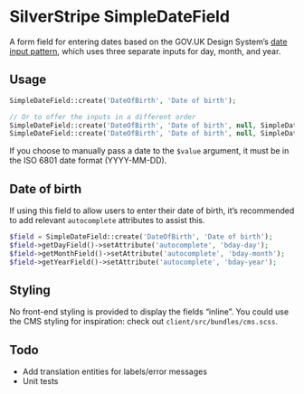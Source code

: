 # SilverStripe SimpleDateField

A form field for entering dates based on the GOV.UK Design System’s [date input pattern](https://design-system.service.gov.uk/patterns/dates/), which uses three separate inputs for day, month, and year.

## Usage
```php
SimpleDateField::create('DateOfBirth', 'Date of birth');

// Or to offer the inputs in a different order
SimpleDateField::create('DateOfBirth', 'Date of birth', null, SimpleDateField::YMD);
SimpleDateField::create('DateOfBirth', 'Date of birth', null, SimpleDateField::MDY);
```

If you choose to manually pass a date to the `$value` argument, it must be in the ISO 6801 date format (YYYY-MM-DD).

## Date of birth
If using this field to allow users to enter their date of birth, it’s recommended to add relevant `autocomplete` attributes to assist this.

```php
$field = SimpleDateField::create('DateOfBirth', 'Date of birth');
$field->getDayField()->setAttribute('autocomplete', 'bday-day');
$field->getMonthField()->setAttribute('autocomplete', 'bday-month');
$field->getYearField()->setAttribute('autocomplete', 'bday-year');
```

## Styling
No front-end styling is provided to display the fields “inline”. You could use the CMS styling for inspiration: check out `client/src/bundles/cms.scss`.

## Todo
- Add translation entities for labels/error messages
- Unit tests
